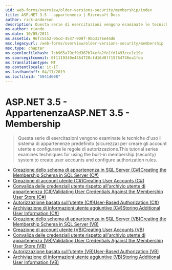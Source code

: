 ```yaml
---
uid: web-forms/overview/older-versions-security/membership/index
title: ASP.NET 3.5 - appartenenza | Microsoft Docs
author: rick-anderson
description: Questa serie di esercitazioni vengono esaminate le tecniche d'uso il sistema di appartenenze predefinito (sicurezza) per creare gli account utente e configurare le regole di autorizzazione.
ms.author: riande
ms.date: 10/05/2011
ms.assetid: 96fc5552-05cd-4547-909f-9bb3176e44d6
msc.legacyurl: /web-forms/overview/older-versions-security/membership
msc.type: chapter
ms.openlocfilehash: 7cb965a79cf9d367b74efa2fe1fd1493cce1c19e
ms.sourcegitcommit: 0f1119340e4464720cfd16d0ff15764746ea1fea
ms.translationtype: MT
ms.contentlocale: it-IT
ms.lasthandoff: 04/17/2019
ms.locfileid: "59414608"
---
```

# <a name="aspnet-35---membership"></a><span data-ttu-id="97313-103">ASP.NET 3.5 - Appartenenza</span><span class="sxs-lookup"><span data-stu-id="97313-103">ASP.NET 3.5 - Membership</span></span>

> <span data-ttu-id="97313-104">Questa serie di esercitazioni vengono esaminate le tecniche d'uso il sistema di appartenenze predefinito (sicurezza) per creare gli account utente e configurare le regole di autorizzazione.</span><span class="sxs-lookup"><span data-stu-id="97313-104">This tutorial series examines techniques for using the built-in membership (security) system to create user accounts and configure authorization rules.</span></span>


- [<span data-ttu-id="97313-105">Creazione dello schema di appartenenza in SQL Server (C#)</span><span class="sxs-lookup"><span data-stu-id="97313-105">Creating the Membership Schema in SQL Server (C#)</span></span>](creating-the-membership-schema-in-sql-server-cs.md)
- [<span data-ttu-id="97313-106">Creazione di account utente (C#)</span><span class="sxs-lookup"><span data-stu-id="97313-106">Creating User Accounts (C#)</span></span>](creating-user-accounts-cs.md)
- [<span data-ttu-id="97313-107">Convalida delle credenziali utente rispetto all'archivio utente di appartenenza (C#)</span><span class="sxs-lookup"><span data-stu-id="97313-107">Validating User Credentials Against the Membership User Store (C#)</span></span>](validating-user-credentials-against-the-membership-user-store-cs.md)
- [<span data-ttu-id="97313-108">Autorizzazione basata sull'utente (C#)</span><span class="sxs-lookup"><span data-stu-id="97313-108">User-Based Authorization (C#)</span></span>](user-based-authorization-cs.md)
- [<span data-ttu-id="97313-109">Archiviazione di informazioni utente aggiuntive (C#)</span><span class="sxs-lookup"><span data-stu-id="97313-109">Storing Additional User Information (C#)</span></span>](storing-additional-user-information-cs.md)
- [<span data-ttu-id="97313-110">Creazione dello schema di appartenenza in SQL Server (VB)</span><span class="sxs-lookup"><span data-stu-id="97313-110">Creating the Membership Schema in SQL Server (VB)</span></span>](creating-the-membership-schema-in-sql-server-vb.md)
- [<span data-ttu-id="97313-111">Creazione di account utente (VB)</span><span class="sxs-lookup"><span data-stu-id="97313-111">Creating User Accounts (VB)</span></span>](creating-user-accounts-vb.md)
- [<span data-ttu-id="97313-112">Convalida delle credenziali utente rispetto all'archivio utente di appartenenza (VB)</span><span class="sxs-lookup"><span data-stu-id="97313-112">Validating User Credentials Against the Membership User Store (VB)</span></span>](validating-user-credentials-against-the-membership-user-store-vb.md)
- [<span data-ttu-id="97313-113">Autorizzazione basata sull'utente (VB)</span><span class="sxs-lookup"><span data-stu-id="97313-113">User-Based Authorization (VB)</span></span>](user-based-authorization-vb.md)
- [<span data-ttu-id="97313-114">Archiviazione di informazioni utente aggiuntive (VB)</span><span class="sxs-lookup"><span data-stu-id="97313-114">Storing Additional User Information (VB)</span></span>](storing-additional-user-information-vb.md)
